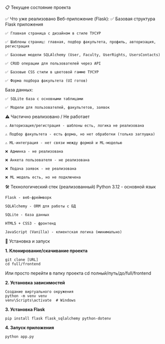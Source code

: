📋 Текущее состояние проекта

✅ Что уже реализовано
Веб-приложение (Flask):
    ✅ Базовая структура Flask приложения
    
    ✅ Главная страница с дизайном в стиле ТУСУР
    
    ✅ Шаблоны страниц: главная, подбор факультета, профиль, авторизация, регистрация
    
    ✅ Базовые модели SQLAlchemy (User, Faculty, UserRights, UsersContacts)
    
    ✅ CRUD операции для пользователей через API
    
    ✅ Базовые CSS стили в цветовой гамме ТУСУР
    
    ✅ Форма подбора факультета (UI готов)

База данных:

    ✅ SQLite база с основными таблицами
    
    ✅ Модели для пользователей, факультетов, заявок

⚠️ Частично реализовано / Не работает
    
    ⚠️ Авторизация/регистрация - шаблоны есть, логика не реализована
    
    ⚠️ Подбор факультета - есть форма, но нет обработки (только заглушка)
    
    ⚠️ ML-интеграция - нет связи между формой и ML-моделью
    
    ❌ Админка - не реализована
    
    ❌ Анкета пользователя - не реализована
    
    ❌ Подача заявок - не реализована
    
    ❌ ML модель есть, но не подключена
    


🛠 Технологический стек (реализованный)
    Python 3.12 - основной язык
    
    Flask - веб-фреймворк
    
    SQLAlchemy - ORM для работы с БД
    
    SQLite - база данных
    
    HTML5 + CSS3 - фронтенд
    
    JavaScript (Vanilla) - клиентская логика (минимально)

🚀 Установка и запуск

**1. Клонирование/скачивание проекта**

    git clone [URL]
    cd full/frontend

Или просто перейти в папку проекта
cd полный/путь/до/full/frontend

**2. Установка зависимостей**
   
    Создание виртуального окружения
    python -m venv venv
    venv\Scripts\activate  # Windows

**3. Установка Flask**
   
    pip install flask flask_sqlalchemy python-dotenv

**4. Запуск приложения**
    
    python app.py

